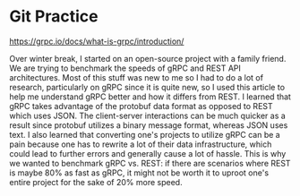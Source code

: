 # Git Practice

https://grpc.io/docs/what-is-grpc/introduction/

Over winter break, I started on an open-source project with a family friend. We are trying to benchmark the speeds of gRPC and REST API architectures. Most of this stuff was new to me so I had to do a lot of research, particularly on gRPC since it is quite new, so I used this article to help me understand gRPC better and how it differs from REST. I learned that gRPC takes advantage of the protobuf data format as opposed to REST which uses JSON. The client-server interactions can be much quicker as a result since protobuf utilizes a binary message format, whereas JSON uses text. I also learned that converting one's projects to utilize gRPC can be a pain because one has to rewrite a lot of their data infrastructure, which could lead to further errors and generally cause a lot of hassle. This is why we wanted to benchmark gRPC vs. REST: if there are scenarios where REST is maybe 80% as fast as gRPC, it might not be worth it to uproot one's entire project for the sake of 20% more speed.
